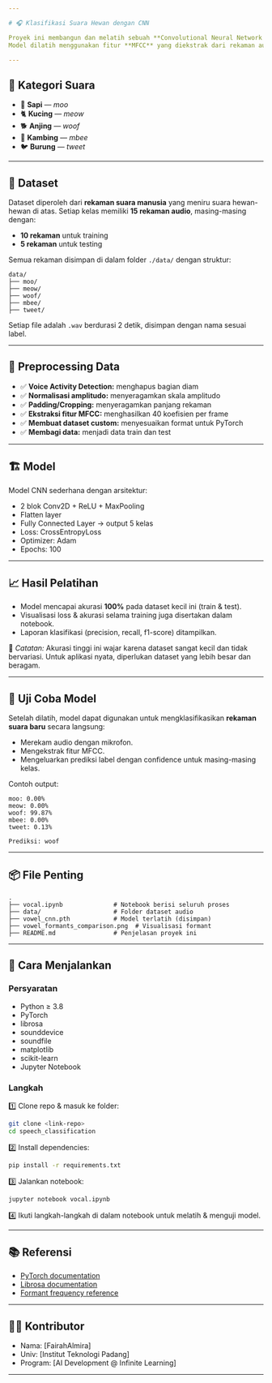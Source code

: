 ```yaml
---

# 🎧 Klasifikasi Suara Hewan dengan CNN

Proyek ini membangun dan melatih sebuah **Convolutional Neural Network (CNN)** untuk mengklasifikasikan suara hewan yang ditiru manusia ke dalam 5 kategori.
Model dilatih menggunakan fitur **MFCC** yang diekstrak dari rekaman audio, dan diimplementasikan dengan **PyTorch**.

---
```


## 🐾 Kategori Suara

* 🐄 **Sapi** — *moo*
* 🐈 **Kucing** — *meow*
* 🐕 **Anjing** — *woof*
* 🐐 **Kambing** — *mbee*
* 🐦 **Burung** — *tweet*

---

## 📁 Dataset

Dataset diperoleh dari **rekaman suara manusia** yang meniru suara hewan-hewan di atas.
Setiap kelas memiliki **15 rekaman audio**, masing-masing dengan:

* **10 rekaman** untuk training
* **5 rekaman** untuk testing

Semua rekaman disimpan di dalam folder `./data/` dengan struktur:

```
data/
├── moo/
├── meow/
├── woof/
├── mbee/
├── tweet/
```

Setiap file adalah `.wav` berdurasi 2 detik, disimpan dengan nama sesuai label.

---

## 🔄 Preprocessing Data

- ✅ **Voice Activity Detection:** menghapus bagian diam  
- ✅ **Normalisasi amplitudo:** menyeragamkan skala amplitudo  
- ✅ **Padding/Cropping:** menyeragamkan panjang rekaman  
- ✅ **Ekstraksi fitur MFCC:** menghasilkan 40 koefisien per frame  
- ✅ **Membuat dataset custom:** menyesuaikan format untuk PyTorch  
- ✅ **Membagi data:** menjadi data train dan test
---

## 🏗️ Model

Model CNN sederhana dengan arsitektur:

* 2 blok Conv2D + ReLU + MaxPooling
* Flatten layer
* Fully Connected Layer → output 5 kelas
* Loss: CrossEntropyLoss
* Optimizer: Adam
* Epochs: 100

---

## 📈 Hasil Pelatihan

* Model mencapai akurasi **100%** pada dataset kecil ini (train & test).
* Visualisasi loss & akurasi selama training juga disertakan dalam notebook.
* Laporan klasifikasi (precision, recall, f1-score) ditampilkan.

📌 *Catatan:*
Akurasi tinggi ini wajar karena dataset sangat kecil dan tidak bervariasi. Untuk aplikasi nyata, diperlukan dataset yang lebih besar dan beragam.

---

## 🚀 Uji Coba Model

Setelah dilatih, model dapat digunakan untuk mengklasifikasikan **rekaman suara baru** secara langsung:

* Merekam audio dengan mikrofon.
* Mengekstrak fitur MFCC.
* Mengeluarkan prediksi label dengan confidence untuk masing-masing kelas.

Contoh output:

```
moo: 0.00%
meow: 0.00%
woof: 99.87%
mbee: 0.00%
tweet: 0.13%

Prediksi: woof
```

---

## 📦 File Penting

```
.
├── vocal.ipynb              # Notebook berisi seluruh proses
├── data/                    # Folder dataset audio
├── vowel_cnn.pth            # Model terlatih (disimpan)
├── vowel_formants_comparison.png  # Visualisasi formant
├── README.md                # Penjelasan proyek ini
```

---

## 📝 Cara Menjalankan

### Persyaratan

* Python ≥ 3.8
* PyTorch
* librosa
* sounddevice
* soundfile
* matplotlib
* scikit-learn
* Jupyter Notebook

### Langkah

1️⃣ Clone repo & masuk ke folder:

```bash
git clone <link-repo>
cd speech_classification
```

2️⃣ Install dependencies:

```bash
pip install -r requirements.txt
```

3️⃣ Jalankan notebook:

```bash
jupyter notebook vocal.ipynb
```

4️⃣ Ikuti langkah-langkah di dalam notebook untuk melatih & menguji model.

---

## 📚 Referensi

* [PyTorch documentation](https://pytorch.org/docs/stable/index.html)
* [Librosa documentation](https://librosa.org/doc/latest/index.html)
* [Formant frequency reference](https://biomed.papers.upol.cz/pdfs/bio/2007/02/31.pdf)

---

## 👨‍💻 Kontributor

* Nama: \[FairahAlmira]
* Univ: \[Institut Teknologi Padang]
* Program: \[AI Development @ Infinite Learning]

---

